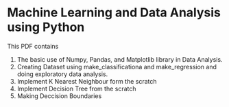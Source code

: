 # Machine Learning and Data Analysis using Python
This PDF contains 
1. The basic use of Numpy, Pandas, and Matplotlib library in Data Analysis. 
2. Creating Dataset using make_classificationa and make_regression and doing exploratory data analysis.
3. Implement K Nearest Neighbour form the scratch
4. Implement Decision Tree from the scratch
5. Making Deccision Boundaries

